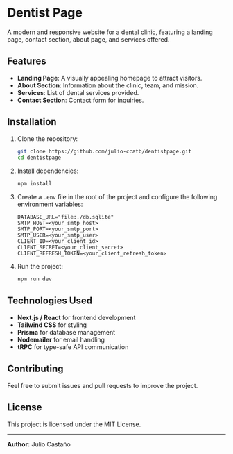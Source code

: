 # Dentist Page

A modern and responsive website for a dental clinic, featuring a landing page, contact section, about page, and services offered.

## Features

- **Landing Page**: A visually appealing homepage to attract visitors.
- **About Section**: Information about the clinic, team, and mission.
- **Services**: List of dental services provided.
- **Contact Section**: Contact form for inquiries.

## Installation

1. Clone the repository:

   ```sh
   git clone https://github.com/julio-ccatb/dentistpage.git
   cd dentistpage

   ```

2. Install dependencies:

   ```sh
   npm install
   ```

3. Create a `.env` file in the root of the project and configure the following environment variables:

   ```env
   DATABASE_URL="file:./db.sqlite"
   SMTP_HOST=<your_smtp_host>
   SMTP_PORT=<your_smtp_port>
   SMTP_USER=<your_smtp_user>
   CLIENT_ID=<your_client_id>
   CLIENT_SECRET=<your_client_secret>
   CLIENT_REFRESH_TOKEN=<your_client_refresh_token>
   ```

4. Run the project:
   ```sh
   npm run dev
   ```

## Technologies Used

- **Next.js / React** for frontend development
- **Tailwind CSS** for styling
- **Prisma** for database management
- **Nodemailer** for email handling
- **tRPC** for type-safe API communication

## Contributing

Feel free to submit issues and pull requests to improve the project.

## License

This project is licensed under the MIT License.

---

**Author:** Julio Castaño
